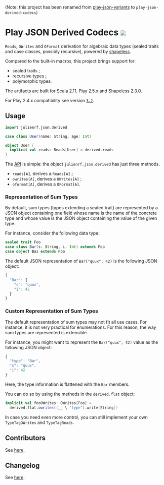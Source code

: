(Note: this project has been renamed from [play-json-variants](https://github.com/julienrf/play-json-variants/tree/v2.0) to `play-json-derived-codecs`)

# Play JSON Derived Codecs [![](https://index.scala-lang.org/julienrf/play-json-derived-codecs/play-json-derived-codecs/latest.svg)](https://index.scala-lang.org/julienrf/play-json-derived-codecs)

`Reads`, `OWrites` and `OFormat` derivation for algebraic data types (sealed traits and case classes, possibly recursive), powered by [shapeless](http://github.com/milessabin/shapeless).

Compared to the built-in macros, this project brings support for:

- sealed traits ;
- recursive types ;
- polymorphic types.

The artifacts are built for Scala 2.11, Play 2.5.x and Shapeless 2.3.0.

For Play 2.4.x compatibility see version [`3.2`](https://github.com/julienrf/play-json-derived-codecs/tree/v3.2).

## Usage

~~~ scala
import julienrf.json.derived

case class User(name: String, age: Int)

object User {
  implicit val reads: Reads[User] = derived.reads
}
~~~

The [API](https://www.javadoc.io/doc/org.julienrf/play-json-derived-codecs_2.11/3.3) is simple: the object
`julienrf.json.derived` has just three methods.

- `reads[A]`, derives a `Reads[A]` ;
- `owrites[A]`, derives a `OWrites[A]` ;
- `oformat[A]`, derives a `OFormat[A]`.

### Representation of Sum Types

By default, sum types (types extending a sealed trait) are represented by a JSON object containing
one field whose name is the name of the concrete type and whose value is the JSON object containing
the value of the given type.

For instance, consider the following data type:

~~~ scala
sealed trait Foo
case class Bar(s: String, i: Int) extends Foo
case object Baz extends Foo
~~~

The default JSON representation of `Bar("quux", 42)` is the following JSON object:

~~~ javascript
{
  "Bar": {
    "s": "quux",
    "i": 42
  }
}
~~~

### Custom Representation of Sum Types

The default representation of sum types may not fit all use cases. For instance, it is not very
practical for enumerations. For this reason, the way sum types are represented is extensible.

For instance, you might want to represent the `Bar("quux", 42)` value as the following JSON object:

~~~ javascript
{
  "type": "Bar",
  "s": "quux",
  "i": 42
}
~~~

Here, the type information is flattened with the `Bar` members.

You can do so by using the methods in the `derived.flat` object:

~~~ scala
implicit val fooOWrites: OWrites[Foo] =
  derived.flat.owrites((__ \ "type").write[String])
~~~

In case you need even more control, you can still implement your own `TypeTagOWrites` and `TypeTagReads`.

## Contributors

See [here](https://github.com/julienrf/play-json-variants/graphs/contributors).

## Changelog

See [here](https://github.com/julienrf/play-json-derived-codecs/releases).
